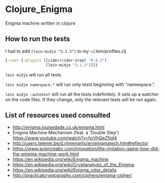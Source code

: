 # Clojure_Enigma
Enigma machine written in clojure


## How to run the tests

I had to add `[lein-midje "3.1.3"]` to my ~/.lein/profiles.clj

```clojure
{:user {:plugins [[cider/cider-nrepl "0.8.1"]
                  [lein-midje "3.1.3"]]}}
```

`lein midje` will run all tests.

`lein midje namespace.*` will run only tests beginning with "namespace.".

`lein midje :autotest` will run all the tests indefinitely. It sets up a
watcher on the code files. If they change, only the relevant tests will be
run again.

## List of resources used consulted

- http://enigma.louisedade.co.uk/enigma.html
- Enigma Machine Mechanism (feat. a 'Double Step')  https://www.youtube.com/watch?v=hcVhQeZ5gI4
- http://users.telenet.be/d.rijmenants/en/enigmatech.htm#reflector
- https://www.scienceabc.com/innovation/the-imitation-game-how-did-the-enigma-machine-work.html
- https://en.wikipedia.org/wiki/Enigma_machine
- https://en.wikipedia.org/wiki/Cryptanalysis_of_the_Enigma
- https://en.wikipedia.org/wiki/Enigma_rotor_details
- http://practicalcryptography.com/ciphers/enigma-cipher/